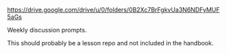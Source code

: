 https://drive.google.com/drive/u/0/folders/0B2Xc7BrFgkvUa3N6NDFyMUF5aGs

Weekly discussion prompts. 

This should probably be a lesson repo and not included in the handbook.